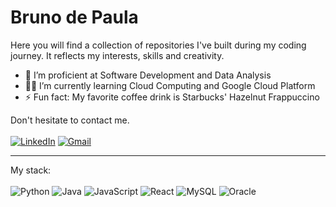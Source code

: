 # Bruno de Paula
Here you will find a collection of repositories I've built during my coding journey. It reflects my interests, skills and creativity.

- 🧠 I’m proficient at Software Development and Data Analysis
- 😶‍🌫️ I’m currently learning Cloud Computing and Google Cloud Platform
- ⚡ Fun fact: My favorite coffee drink is Starbucks' Hazelnut Frappuccino

Don't hesitate to contact me.
<br><br>
[![LinkedIn](https://img.shields.io/badge/LinkedIn-fda8ff?style=for-the-badge&logo=linkedin&logoColor=black)](https://www.linkedin.com/in/bruno-fb-paula/)
[![Gmail](https://img.shields.io/badge/Gmail-fda8ff?style=for-the-badge&logo=gmail&logoColor=black)](mailto:brunofbpaula@gmail.com)

<hr>

My stack:
<br><br>
![Python](https://img.shields.io/badge/Python-54096c?style=for-the-badge&logo=python&logoColor=white)
![Java](https://img.shields.io/badge/Java-54096c?style=for-the-badge&logo=openjdk&logoColor=white)
![JavaScript](https://img.shields.io/badge/JavaScript-54096c?style=for-the-badge&logo=javascript&logoColor=white)
![React](https://img.shields.io/badge/React-54096c?style=for-the-badge&logo=react&logoColor=white)
![MySQL](https://img.shields.io/badge/MySQL-54096c?style=for-the-badge&logo=mysql&logoColor=white)
![Oracle](https://img.shields.io/badge/Oracle-54096c?style=for-the-badge&logo=Oracle&logoColor=white)
